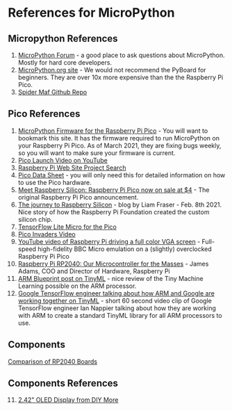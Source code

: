 # References for MicroPython

## Micropython References
1. [MicroPython Forum](https://forum.micropython.org/) - a good place to ask questions about MicroPython.  Mostly for hard core developers.
2. [MicroPython.org site](http://micropython.org/) - We would not recommend the PyBoard for beginners.  They are over 10x more expensive than the the Raspberry Pi Pico.
3. [Spider Maf Github Repo](https://github.com/SpiderMaf/PiPicoDsply)
   
## Pico References
1. [MicroPython Firmware for the Raspberry Pi Pico](https://micropython.org/download/rp2-pico/) - You will want to bookmark this site.  It has the firmware required to run MicroPython on your Raspberry Pi Pico.  As of March 2021, they are fixing bugs weekly, so you will want to make sure your firmware is current.
2. [Pico Launch Video on YouTube](https://www.youtube.com/watch?v=o-tRJPCv0GA)
5. [Raspberry Pi Web Site Project Search](https://projects.raspberrypi.org/en/projects?software%5B%5D=micropython&hardware%5B%5D=pico)
6. [Pico Data Sheet](https://datasheets.raspberrypi.org/pico/raspberry-pi-pico-python-sdk.pdf) - you will only need this for detailed information on how to use the Pico hardware.
7. [Meet Raspberry Silicon: Raspberry Pi Pico now on sale at $4](https://www.raspberrypi.org/blog/raspberry-pi-silicon-pico-now-on-sale/) - The original Raspberry Pi Pico announcement.
8. [The journey to Raspberry Silicon](https://www.raspberrypi.org/blog/the-journey-to-raspberry-silicon/) - blog by Liam Fraser - Feb. 8th 2021.  Nice story of how the Raspberry Pi Foundation created the custom silicon chip.
9. [TensorFlow Lite Micro for the Pico](https://github.com/raspberrypi/pico-tflmicro)
10. [Pico Invaders Video](https://www.youtube.com/watch?v=O5S1LC5TFiM)
12. [YouTube video of Raspberry Pi driving a full color VGA screen](https://www.youtube.com/watch?v=WaPJmCgseQw) - Full-speed high-fidelity BBC Micro emulation on a (slightly) overclocked Raspberry Pi Pico 
13. [Raspberry Pi RP2040: Our Microcontroller for the Masses](https://www.arm.com/blogs/blueprint/raspberry-pi-rp2040) - James Adams, COO and Director of Hardware, Raspberry Pi
14. [ARM Blueprint post on TinyML](https://www.arm.com/blogs/blueprint/tinyml) - nice review of the Tiny Machine Learning possible on the ARM processor.
15. [Google TensorFlow engineer talking about how ARM and Google are working together on TinyML](https://www.youtube.com/watch?v=9ZIDzkhUrkY) - short 60 second video clip of Google TensorFlow engineer Ian Nappier talking about how they are working with ARM to create a standard TinyML library for all ARM processors to use.

## Components
[Comparison of RP2040 Boards](https://docs.google.com/spreadsheets/d/e/2PACX-1vRifv83IJa38YcgPIUidSLvbNGoAa7UTeb_fuOU8i0eaYYwDU5C_8fM72aoD0LhjcMCRVXSGvhDiFHC/pubhtml?gid=0&single=true)

## Components References
11. [2.42" OLED Display from DIY More](https://www.diymore.cc/collections/hot-products/products/2-42-inch-12864-oled-display-module-iic-i2c-spi-serial-for-arduino-c51-stm32-green-white-blue-yellow)